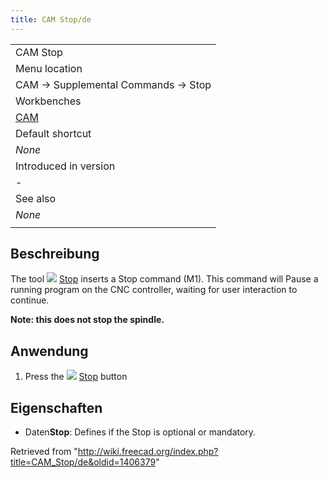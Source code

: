 ```yaml
---
title: CAM Stop/de
---
```

|  |
| --- |
| CAM Stop |
| Menu location |
| CAM → Supplemental Commands → Stop |
| Workbenches |
| [CAM](/CAM_Workbench "CAM Workbench") |
| Default shortcut |
| *None* |
| Introduced in version |
| - |
| See also |
| *None* |
|  |

## Beschreibung

The tool ![](/images/CAM_Stop.svg) [Stop](/CAM_Stop "CAM Stop") inserts a Stop command (M1). This command will Pause a running program on the CNC controller, waiting for user interaction to continue.

**Note: this does not stop the spindle.**

## Anwendung

1. Press the ![](/images/CAM_Stop.svg) [Stop](/CAM_Stop "CAM Stop") button

## Eigenschaften

* Daten**Stop**: Defines if the Stop is optional or mandatory.

Retrieved from "<http://wiki.freecad.org/index.php?title=CAM_Stop/de&oldid=1406379>"